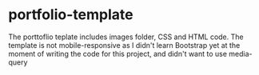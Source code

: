 # portfolio-template
The porttoflio teplate includes images folder, CSS and HTML code.
The template is not mobile-responsive as I didn't learn Bootstrap yet at the moment of writing the code for this project, and didn't want to use media-query 
